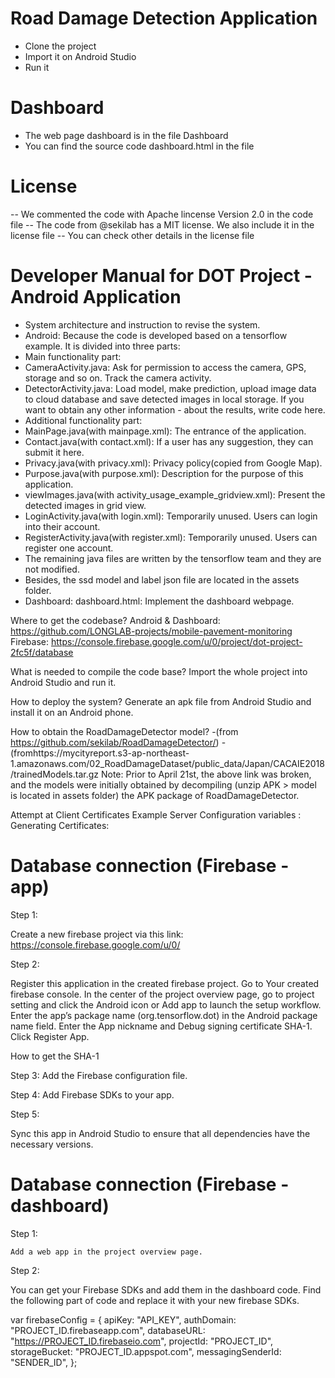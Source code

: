 # Road Damage Detection Application

- Clone the project
- Import it on Android Studio
- Run it

# Dashboard

- The web page dashboard is in the file Dashboard
- You can find the source code dashboard.html in the file

# License

-- We commented the code with Apache lincense Version 2.0 in the code file
-- The code from @sekilab has a MIT license. We also include it in the license file
-- You can check other details in the license file 

# Developer Manual for DOT Project - Android Application


- System architecture and instruction to revise the system.
- Android: Because the code is developed based on a tensorflow example. It is divided into three parts:
- Main functionality part: 
- CameraActivity.java: Ask for permission to access the camera, GPS, storage and so on. Track the camera activity. 
- DetectorActivity.java: Load model, make prediction, upload image data to cloud database and save detected images in local storage. If you want to obtain any other information - about the results, write code here.
- Additional functionality part:
- MainPage.java(with mainpage.xml): The entrance of the application.
- Contact.java(with contact.xml): If a user has any suggestion, they can submit it here.
- Privacy.java(with privacy.xml): Privacy policy(copied from Google Map).
- Purpose.java(with purpose.xml): Description for the purpose of this application.
- viewImages.java(with activity_usage_example_gridview.xml): Present the detected images in grid view.
- LoginActivity.java(with login.xml): Temporarily unused. Users can login into their account.
- RegisterActivity.java(with register.xml): Temporarily unused. Users can register one account.
- The remaining java files are written by the tensorflow team and they are not modified.
- Besides, the ssd model and label json file are located in the assets folder.
- Dashboard: dashboard.html: Implement the dashboard webpage.

Where to get the codebase? 
Android & Dashboard: 
https://github.com/LONGLAB-projects/mobile-pavement-monitoring
Firebase: https://console.firebase.google.com/u/0/project/dot-project-2fc5f/database

What is needed to compile the code base?
Import the whole project into Android Studio and run it.

How to deploy the system?
Generate an apk file from Android Studio and install it on an Android phone.

How to obtain the RoadDamageDetector model?
-(from https://github.com/sekilab/RoadDamageDetector/)
-(fromhttps://mycityreport.s3-ap-northeast-1.amazonaws.com/02_RoadDamageDataset/public_data/Japan/CACAIE2018/trainedModels.tar.gz 
Note: Prior to April 21st, the above link was broken, and the models were initially obtained by decompiling (unzip APK > model is located in assets folder) the APK package of RoadDamageDetector. 

Attempt at Client Certificates
Example Server Configuration variables : 
Generating Certificates:




# Database connection (Firebase - app)

Step 1:

Create a new firebase project via this link: https://console.firebase.google.com/u/0/

Step 2:

Register this application in the created firebase project.
Go to Your created firebase console.
In the center of the project overview page, go to project setting and click the Android icon or Add app to launch the setup workflow.
Enter the app’s package name (org.tensorflow.dot) in the Android package name field. 
Enter the App nickname and Debug signing certificate SHA-1.
Click Register App.

How to get the SHA-1


Step 3:
Add the Firebase configuration file.


Step 4:
Add Firebase SDKs to your app.


Step 5:

Sync this app in Android Studio to ensure that all dependencies have the necessary versions.






# Database connection (Firebase - dashboard)

Step 1:
	
	Add a web app in the project overview page. 

Step 2:

You can get your Firebase SDKs and add them in the dashboard code. Find the following part of code and replace it with your new firebase SDKs.

var firebaseConfig = {
  apiKey: "API_KEY",
  authDomain: "PROJECT_ID.firebaseapp.com",
  databaseURL: "https://PROJECT_ID.firebaseio.com",
  projectId: "PROJECT_ID",
  storageBucket: "PROJECT_ID.appspot.com",
  messagingSenderId: "SENDER_ID",
};
